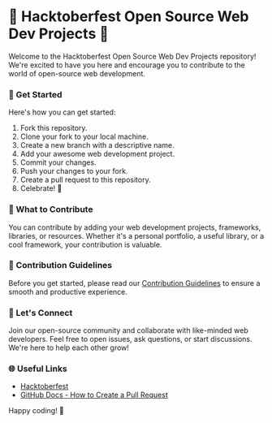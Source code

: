 # 🌟 Hacktoberfest Open Source Web Dev Projects 🌟

Welcome to the Hacktoberfest Open Source Web Dev Projects repository! We're excited to have you here and encourage you to contribute to the world of open-source web development. 

### 🚀 Get Started

Here's how you can get started:

1. Fork this repository.
2. Clone your fork to your local machine.
3. Create a new branch with a descriptive name.
4. Add your awesome web development project.
5. Commit your changes.
6. Push your changes to your fork.
7. Create a pull request to this repository.
8. Celebrate! 🎉

### 🎯 What to Contribute

You can contribute by adding your web development projects, frameworks, libraries, or resources. Whether it's a personal portfolio, a useful library, or a cool framework, your contribution is valuable.

### 📜 Contribution Guidelines

Before you get started, please read our [Contribution Guidelines](CONTRIBUTING.md) to ensure a smooth and productive experience.

### 🤝 Let's Connect

Join our open-source community and collaborate with like-minded web developers. Feel free to open issues, ask questions, or start discussions. We're here to help each other grow!

### 🌐 Useful Links

- [Hacktoberfest](https://hacktoberfest.digitalocean.com/)
- [GitHub Docs - How to Create a Pull Request](https://docs.github.com/en/github/collaborating-with-issues-and-pull-requests/creating-a-pull-request)

Happy coding! 🚀

